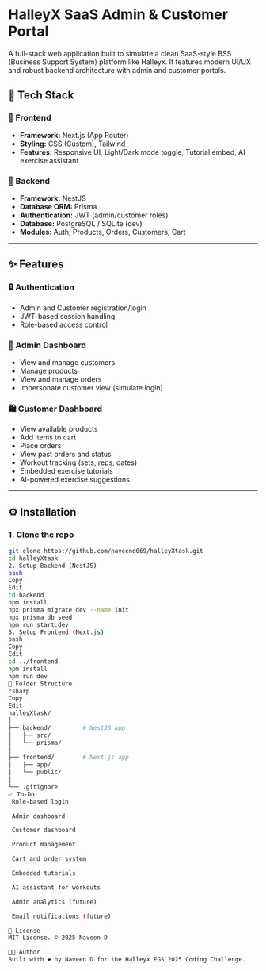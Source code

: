# HalleyX SaaS Admin & Customer Portal

A full-stack web application built to simulate a clean SaaS-style BSS (Business Support System) platform like Halleyx. It features modern UI/UX and robust backend architecture with admin and customer portals.

## 🔧 Tech Stack

### 🚀 Frontend
- **Framework:** Next.js (App Router)
- **Styling:** CSS (Custom), Tailwind
- **Features:** Responsive UI, Light/Dark mode toggle, Tutorial embed, AI exercise assistant

### 🔐 Backend
- **Framework:** NestJS
- **Database ORM:** Prisma
- **Authentication:** JWT (admin/customer roles)
- **Database:** PostgreSQL / SQLite (dev)
- **Modules:** Auth, Products, Orders, Customers, Cart

---

## ✨ Features

### 🔒 Authentication
- Admin and Customer registration/login
- JWT-based session handling
- Role-based access control

### 👤 Admin Dashboard
- View and manage customers
- Manage products
- View and manage orders
- Impersonate customer view (simulate login)

### 🛍️ Customer Dashboard
- View available products
- Add items to cart
- Place orders
- View past orders and status
- Workout tracking (sets, reps, dates)
- Embedded exercise tutorials
- AI-powered exercise suggestions

---

## ⚙️ Installation

### 1. Clone the repo
```bash
git clone https://github.com/naveend069/halleyXtask.git
cd halleyXtask
2. Setup Backend (NestJS)
bash
Copy
Edit
cd backend
npm install
npx prisma migrate dev --name init
npx prisma db seed
npm run start:dev
3. Setup Frontend (Next.js)
bash
Copy
Edit
cd ../frontend
npm install
npm run dev
📁 Folder Structure
csharp
Copy
Edit
halleyXtask/
│
├── backend/         # NestJS app
│   ├── src/
│   └── prisma/
│
├── frontend/        # Next.js app
│   ├── app/
│   └── public/
│
└── .gitignore
✅ To-Do
 Role-based login

 Admin dashboard

 Customer dashboard

 Product management

 Cart and order system

 Embedded tutorials

 AI assistant for workouts

 Admin analytics (future)

 Email notifications (future)

📜 License
MIT License. © 2025 Naveen D

👨‍💻 Author
Built with ❤️ by Naveen D for the Halleyx EGS 2025 Coding Challenge.


